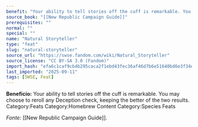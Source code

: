```yaml
---
benefit: "Your ability to tell stories off the cuff is remarkable. You may choose to reroll any Deception check, keeping the better of the two results. Category:Feats Category:Homebrew Content Category:Species Feats"
source_book: "[[New Republic Campaign Guide]]"
prerequisites: ""
normal: ""
special: ""
name: "Natural Storyteller"
type: "feat"
slug: "natural-storyteller"
source_url: "https://swse.fandom.com/wiki/Natural_Storyteller"
source_license: "CC BY-SA 3.0 (Fandom)"
import_hash: "efa6c1caf9cb4b295caca2f1ebd43fec36af46d7b6e51640bd6e3f34e944265f"
last_imported: "2025-09-11"
tags: [SWSE, Feat]
---
```

**Beneficio:** Your ability to tell stories off the cuff is remarkable. You may choose to reroll any Deception check, keeping the better of the two results. Category:Feats Category:Homebrew Content Category:Species Feats

*Fonte:* [[New Republic Campaign Guide]].